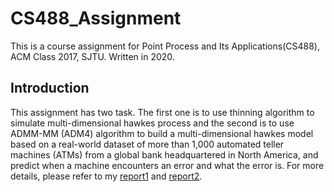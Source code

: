 # CS488_Assignment
This is a course assignment for Point Process and Its Applications(CS488), ACM Class 2017, SJTU. Written in 2020.

## Introduction
This assignment has two task. The first one is to use thinning algorithm to simulate multi-dimensional hawkes process and the second is to use ADMM-MM (ADM4) algorithm to build a multi-dimensional hawkes model based on a real-world dataset of more than 1,000 automated teller machines (ATMs) from a global bank headquartered in North America, and predict when a machine encounters an error and what the error is.
For more details, please refer to my [report1](docs/Report1.pdf) and [report2](docs/Report2.pdf).
